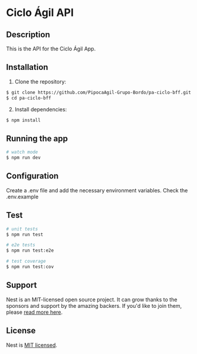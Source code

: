 # Ciclo Ágil API

## Description

This is the API for the Ciclo Ágil App.

## Installation

1. Clone the repository:

```bash
$ git clone https://github.com/PipocaAgil-Grupo-Bordo/pa-ciclo-bff.git
$ cd pa-ciclo-bff
```
2. Install dependencies:

```bash
$ npm install
```

## Running the app

```bash
# watch mode
$ npm run dev
```

## Configuration

Create a .env file and add the necessary environment variables. Check the .env.example


## Test

```bash
# unit tests
$ npm run test

# e2e tests
$ npm run test:e2e

# test coverage
$ npm run test:cov
```

## Support

Nest is an MIT-licensed open source project. It can grow thanks to the sponsors and support by the amazing backers. If you'd like to join them, please [read more here](https://docs.nestjs.com/support).

## License

Nest is [MIT licensed](LICENSE).
